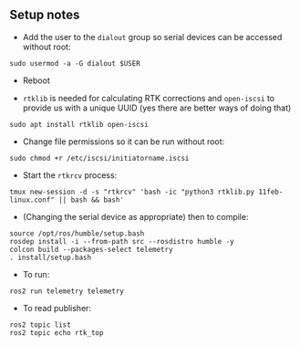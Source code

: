 ## Setup notes

 - Add the user to the `dialout` group so serial devices can be accessed without root:

`sudo usermod -a -G dialout $USER`

 - Reboot

 - `rtklib` is needed for calculating RTK corrections and `open-iscsi` to provide us with a unique UUID (yes there are better ways of doing that)

`sudo apt install rtklib open-iscsi`

 - Change file permissions so it can be run without root:

```
sudo chmod +r /etc/iscsi/initiatorname.iscsi
```

 - Start the `rtkrcv` process:

```
tmux new-session -d -s "rtkrcv" 'bash -ic "python3 rtklib.py 11feb-linux.conf" || bash && bash'
```

 - (Changing the serial device as appropriate) then to compile:

```
source /opt/ros/humble/setup.bash
rosdep install -i --from-path src --rosdistro humble -y
colcon build --packages-select telemetry
. install/setup.bash
```

 - To run:

`ros2 run telemetry telemetry`

 - To read publisher:

```
ros2 topic list
ros2 topic echo rtk_top
```